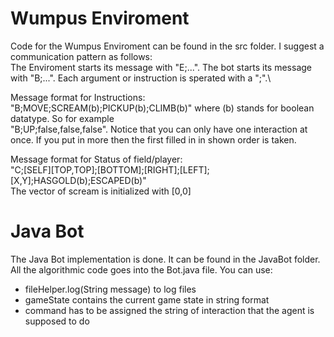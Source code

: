 # Wumpus Enviroment
Code for the Wumpus Enviroment can be found in the src folder. I suggest a communication pattern as follows: \
The Enviroment starts its message with "E;...". The bot starts its message with "B;...". Each argument or instruction is sperated with a ";".\

Message format for Instructions: \
"B;MOVE;SCREAM(b);PICKUP(b);CLIMB(b)" where (b) stands for boolean datatype. So for example \
"B;UP;false,false,false". Notice that you can only have one interaction at once. If you put in more then the first filled in in shown order is taken.

Message format for Status of field/player: \
"C;[SELF][TOP,TOP];[BOTTOM];[RIGHT];[LEFT];[X,Y];HASGOLD(b);ESCAPED(b)" \
The vector of scream is initialized with [0,0]

# Java Bot
The Java Bot implementation is done. It can be found in the JavaBot folder.
All the algorithmic code goes into the Bot.java file. You can use:
- fileHelper.log(String message) to log files
- gameState contains the current game state in string format
- command has to be assigned the string of interaction that the agent is supposed to do
